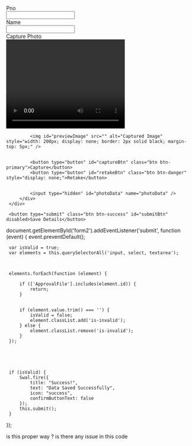  <form asp-action="UploadImage" method="post" id="form2">
     <div class="form-group row">
         <div class="col-sm-1">
             <label>Pno</label>
         </div>
         <div class="col-sm-3">
             <input id="Pno" name="Pno" class="form-control" type="number" oninput="javascript: if (this.value.length > this.maxLength) this.value = this.value.slice(0, this.maxLength);" maxlength="6" autocomplete="off"/>
         </div>
         <div class="col-sm-1">
             <label>Name</label>
         </div>
         <div class="col-sm-3">
             <input id="Name" name="Name" class="form-control"/>
         </div>
         <div class="col-sm-1">
             <label>Capture Photo</label>
         </div>
         <div class="col-sm-3">
             <video id="video" width="320" height="240" autoplay playsinline></video>
             <canvas id="canvas" style="display:none;"></canvas>

           
             <img id="previewImage" src="" alt="Captured Image" style="width: 200px; display: none; border: 2px solid black; margin-top: 5px;" />

            
             <button type="button" id="captureBtn" class="btn btn-primary">Capture</button>
             <button type="button" id="retakeBtn" class="btn btn-danger" style="display: none;">Retake</button>

            
             <input type="hidden" id="photoData" name="photoData" />
         </div>
     </div>

     <button type="submit" class="btn btn-success" id="submitBtn" disabled>Save Details</button>
 </form>

 document.getElementById('form2').addEventListener('submit', function (event) {
     event.preventDefault();


     var isValid = true;
     var elements = this.querySelectorAll('input, select, textarea');
  
    

     elements.forEach(function (element) {
        
         if (['ApprovalFile'].includes(element.id)) {
             return;
         }

      
         if (element.value.trim() === '') {
             isValid = false;
             element.classList.add('is-invalid');
         } else {
             element.classList.remove('is-invalid');
         }
     });




    
     if (isValid) {
         Swal.fire({
             title: "Success!",
             text: "Data Saved Successfully",
             icon: "success",
             confirmButtonText: false
         });
         this.submit();
     }
 }); 

is this proper way ? is there any issue in this code 
